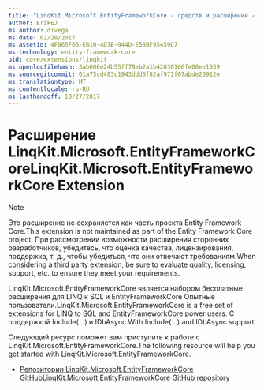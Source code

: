 ```yaml
---
title: "LinqKit.Microsoft.EntityFrameworkCore - средств и расширений - Core EF"
author: ErikEJ
ms.author: divega
ms.date: 02/28/2017
ms.assetid: 4F065F66-EB10-4D7B-944D-E58BF95459C7
ms.technology: entity-framework-core
uid: core/extensions/linqkit
ms.openlocfilehash: 3ab606e24b55ff78eb2a1b42030166fe00ee1059
ms.sourcegitcommit: 01a75cd483c1943ddd6f82af971f07abde20912e
ms.translationtype: MT
ms.contentlocale: ru-RU
ms.lasthandoff: 10/27/2017
---
```

# <a name="linqkitmicrosoftentityframeworkcore-extension"></a><span data-ttu-id="305ba-102">Расширение LinqKit.Microsoft.EntityFrameworkCore</span><span class="sxs-lookup"><span data-stu-id="305ba-102">LinqKit.Microsoft.EntityFrameworkCore Extension</span></span>

> [!NOTE]  
> <span data-ttu-id="305ba-103">Это расширение не сохраняется как часть проекта Entity Framework Core.</span><span class="sxs-lookup"><span data-stu-id="305ba-103">This extension is not maintained as part of the Entity Framework Core project.</span></span> <span data-ttu-id="305ba-104">При рассмотрении возможности расширения сторонних разработчиков, убедитесь, что оценка качества, лицензирования, поддержка, т. д., чтобы убедиться, что они отвечают требованиям.</span><span class="sxs-lookup"><span data-stu-id="305ba-104">When considering a third party extension, be sure to evaluate quality, licensing, support, etc. to ensure they meet your requirements.</span></span>

<span data-ttu-id="305ba-105">LinqKit.Microsoft.EntityFrameworkCore является набором бесплатные расширения для LINQ к SQL и EntityFrameworkCore Опытные пользователи.</span><span class="sxs-lookup"><span data-stu-id="305ba-105">LinqKit.Microsoft.EntityFrameworkCore is a free set of extensions for LINQ to SQL and EntityFrameworkCore power users.</span></span> <span data-ttu-id="305ba-106">С поддержкой Include(...) и IDbAsync.</span><span class="sxs-lookup"><span data-stu-id="305ba-106">With Include(...) and IDbAsync support.</span></span>

<span data-ttu-id="305ba-107">Следующий ресурс поможет вам приступить к работе с LinqKit.Microsoft.EntityFrameworkCore.</span><span class="sxs-lookup"><span data-stu-id="305ba-107">The following resource will help you get started with LinqKit.Microsoft.EntityFrameworkCore.</span></span>
* [<span data-ttu-id="305ba-108">Репозитории LinqKit.Microsoft.EntityFrameworkCore GitHub</span><span class="sxs-lookup"><span data-stu-id="305ba-108">LinqKit.Microsoft.EntityFrameworkCore GitHub repository</span></span>](https://github.com/scottksmith95/LINQKit/)
